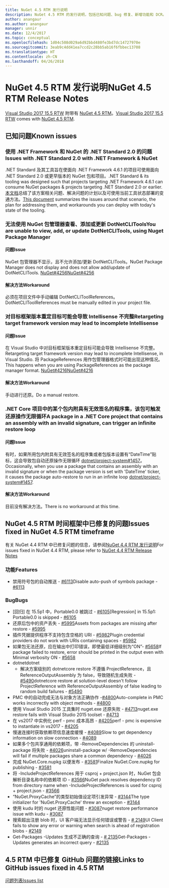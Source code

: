 ```yaml
---
title: NuGet 4.5 RTM 发行说明
description: NuGet 4.5 RTM 的发行说明，包括已知问题、bug 修复、新增功能和 DCR。
author: anangaur
ms.author: anangaur
manager: unnir
ms.date: 12/4/2017
ms.topic: conceptual
ms.openlocfilehash: 1d04c508d029a6d92bbd480fe3bd7dc14727970e
ms.sourcegitcommit: 3eab9c4dd41ea7ccd2c28bb5ab16f6fbbec13708
ms.translationtype: HT
ms.contentlocale: zh-CN
ms.lasthandoff: 04/26/2018
---
```

# <a name="nuget-45-rtm-release-notes"></a><span data-ttu-id="0266b-103">NuGet 4.5 RTM 发行说明</span><span class="sxs-lookup"><span data-stu-id="0266b-103">NuGet 4.5 RTM Release Notes</span></span>

<span data-ttu-id="0266b-104">[Visual Studio 2017 15.5 RTW](https://www.visualstudio.com/news/releasenotes/vs2017-relnotes) 附带有 [NuGet 4.5 RTM](https://dist.nuget.org/win-x86-commandline/v4.5.0/nuget.exe)。</span><span class="sxs-lookup"><span data-stu-id="0266b-104">[Visual Studio 2017 15.5 RTW](https://www.visualstudio.com/news/releasenotes/vs2017-relnotes) comes with [NuGet 4.5 RTM](https://dist.nuget.org/win-x86-commandline/v4.5.0/nuget.exe).</span></span>

## <a name="known-issues"></a><span data-ttu-id="0266b-105">已知问题</span><span class="sxs-lookup"><span data-stu-id="0266b-105">Known issues</span></span>

### <a name="issues-with-net-standard-20-with-net-framework--nuget"></a><span data-ttu-id="0266b-106">使用 .NET Framework 和 NuGet 的 .NET Standard 2.0 的问题</span><span class="sxs-lookup"><span data-stu-id="0266b-106">Issues with .NET Standard 2.0 with .NET Framework & NuGet</span></span> 

<span data-ttu-id="0266b-107">.NET Standard 及其工具旨在使面向 .NET Framework 4.6.1 的项目可使用面向 .NET Standard 2.0 或更早版本的 NuGet 包和项目。</span><span class="sxs-lookup"><span data-stu-id="0266b-107">.NET Standard & its tooling was designed such that projects targeting .NET Framework 4.6.1 can consume NuGet packages & projects targeting .NET Standard 2.0 or earlier.</span></span> <span data-ttu-id="0266b-108">[本文档](https://github.com/dotnet/standard/issues/481)总结了该方案相关问题、解决问题的计划以及可使用当前工具状态部署的变通方法。</span><span class="sxs-lookup"><span data-stu-id="0266b-108">[This document](https://github.com/dotnet/standard/issues/481) summarizes the issues around that scenario, the plan for addressing them, and workarounds you can deploy with today's state of the tooling.</span></span>

### <a name="you-are-unable-to-view-add-or-update-dotnetclitools-using-nuget-package-manager"></a><span data-ttu-id="0266b-109">无法使用 NuGet 包管理器查看、添加或更新 DotNetCLITools</span><span class="sxs-lookup"><span data-stu-id="0266b-109">You are unable to view, add, or update DotNetCLITools, using Nuget Package Manager</span></span>

#### <a name="issue"></a><span data-ttu-id="0266b-110">问题</span><span class="sxs-lookup"><span data-stu-id="0266b-110">Issue</span></span>

<span data-ttu-id="0266b-111">NuGet 包管理器不显示，且不允许添加/更新 DotNetCLITools。</span><span class="sxs-lookup"><span data-stu-id="0266b-111">NuGet Package Manager does not display and does not allow add/update of DotNetCLITools.</span></span> [<span data-ttu-id="0266b-112">NuGet#4256</span><span class="sxs-lookup"><span data-stu-id="0266b-112">NuGet#4256</span></span>](https://github.com/NuGet/Home/issues/4256)

#### <a name="workaround"></a><span data-ttu-id="0266b-113">解决方法</span><span class="sxs-lookup"><span data-stu-id="0266b-113">Workaround</span></span>

<span data-ttu-id="0266b-114">必须在项目文件中手动编辑 DotNetCLIToolReferences。</span><span class="sxs-lookup"><span data-stu-id="0266b-114">DotNetCLIToolReferences must be manually edited in your project file.</span></span>

### <a name="retargeting-target-framework-version-may-lead-to-incomplete-intellisense"></a><span data-ttu-id="0266b-115">对目标框架版本重定目标可能会导致 Intellisense 不完整</span><span class="sxs-lookup"><span data-stu-id="0266b-115">Retargeting target framework version may lead to incomplete Intellisense</span></span>

#### <a name="issue"></a><span data-ttu-id="0266b-116">问题</span><span class="sxs-lookup"><span data-stu-id="0266b-116">Issue</span></span>

<span data-ttu-id="0266b-117">在 Visual Studio 中对目标框架版本重定目标可能会导致 Intellisense 不完整。</span><span class="sxs-lookup"><span data-stu-id="0266b-117">Retargeting target framework version may lead to incomplete Intellisense, in Visual Studio.</span></span> <span data-ttu-id="0266b-118">将 PackageReferences 用作包管理器格式时可能出现这种情况。</span><span class="sxs-lookup"><span data-stu-id="0266b-118">This happens when you are using PackageReferences as the package manager format.</span></span> [<span data-ttu-id="0266b-119">NuGet#4216</span><span class="sxs-lookup"><span data-stu-id="0266b-119">NuGet#4216</span></span>](https://github.com/NuGet/Home/issues/4216)

#### <a name="workaround"></a><span data-ttu-id="0266b-120">解决方法</span><span class="sxs-lookup"><span data-stu-id="0266b-120">Workaround</span></span>

<span data-ttu-id="0266b-121">手动进行还原。</span><span class="sxs-lookup"><span data-stu-id="0266b-121">Do a manual restore.</span></span>

### <a name="a-package-in-a-net-core-project-that-contains-an-assembly-with-an-invalid-signature-can-trigger-an-infinite-restore-loop"></a><span data-ttu-id="0266b-122">.NET Core 项目中的某个包内附具有无效签名的程序集，该包可触发还原操作无限循环</span><span class="sxs-lookup"><span data-stu-id="0266b-122">A package in a .NET Core project that contains an assembly with an invalid signature, can trigger an infinite restore loop</span></span>

#### <a name="issue"></a><span data-ttu-id="0266b-123">问题</span><span class="sxs-lookup"><span data-stu-id="0266b-123">Issue</span></span>

<span data-ttu-id="0266b-124">有时，如果所用包内附具有无效签名的程序集或者包版本设置有“DateTime”贴标，这会导致包自动还原操作无限循环 [dotnet/project-system#1457](https://github.com/dotnet/project-system/issues/1457)。</span><span class="sxs-lookup"><span data-stu-id="0266b-124">Occasionally, when you use a package that contains an assembly with an invalid signature or when the package version is set with 'DateTime' ticker, it causes the package auto-restore to run in an infinite loop [dotnet/project-system#1457](https://github.com/dotnet/project-system/issues/1457).</span></span>

#### <a name="workaround"></a><span data-ttu-id="0266b-125">解决方法</span><span class="sxs-lookup"><span data-stu-id="0266b-125">Workaround</span></span>

<span data-ttu-id="0266b-126">目前没有解决方法。</span><span class="sxs-lookup"><span data-stu-id="0266b-126">There is no workaround at this time.</span></span>

## <a name="issues-fixed-in-nuget-45-rtm-timeframe"></a><span data-ttu-id="0266b-127">NuGet 4.5 RTM 时间框架中已修复的问题</span><span class="sxs-lookup"><span data-stu-id="0266b-127">Issues fixed in NuGet 4.5 RTM timeframe</span></span>

<span data-ttu-id="0266b-128">有关 NuGet 4.4 RTM 中已修复问题的信息，请参阅[NuGet 4.4 RTM 发行说明](../release-notes/nuget-4.4-RTM.md)</span><span class="sxs-lookup"><span data-stu-id="0266b-128">For issues fixed in NuGet 4.4 RTM, please refer to [NuGet 4.4 RTM Release Notes](../release-notes/nuget-4.4-RTM.md)</span></span> 

### <a name="features"></a><span data-ttu-id="0266b-129">功能</span><span class="sxs-lookup"><span data-stu-id="0266b-129">Features</span></span>

- <span data-ttu-id="0266b-130">禁用符号包的自动推送 - [#6113](https://github.com/NuGet/Home/issues/6113)</span><span class="sxs-lookup"><span data-stu-id="0266b-130">Disable auto-push of symbols package - [#6113](https://github.com/NuGet/Home/issues/6113)</span></span>

### <a name="bugs"></a><span data-ttu-id="0266b-131">Bug</span><span class="sxs-lookup"><span data-stu-id="0266b-131">Bugs</span></span>

- <span data-ttu-id="0266b-132">[回归] 在 15.5p1 中，Portable0.0 被跳过 - [#6105](https://github.com/NuGet/Home/issues/6105)</span><span class="sxs-lookup"><span data-stu-id="0266b-132">[Regression] in 15.5p1: Portable0.0 is skipped - [#6105](https://github.com/NuGet/Home/issues/6105)</span></span>
- <span data-ttu-id="0266b-133">还原后包中的资产丢失 - [#5995](https://github.com/NuGet/Home/issues/5995)</span><span class="sxs-lookup"><span data-stu-id="0266b-133">Assets from packages are missing after restore - [#5995](https://github.com/NuGet/Home/issues/5995)</span></span>
- <span data-ttu-id="0266b-134">插件凭据提供程序不支持包含空格的 URI - [#5982](https://github.com/NuGet/Home/issues/5982)</span><span class="sxs-lookup"><span data-stu-id="0266b-134">Plugin credential providers do not work with URIs containing spaces - [#5982](https://github.com/NuGet/Home/issues/5982)</span></span>
- <span data-ttu-id="0266b-135">如果包无法还原，应在输出中打印错误，即使最低详细级别为“ON”- [#5658](https://github.com/NuGet/Home/issues/5658)</span><span class="sxs-lookup"><span data-stu-id="0266b-135">If package failed to restore, error should be printed in the output even with Minimal verbosity ON - [#5658](https://github.com/NuGet/Home/issues/5658)</span></span>
- <span data-ttu-id="0266b-136">dotnet</span><span class="sxs-lookup"><span data-stu-id="0266b-136">dotnet</span></span>
  - <span data-ttu-id="0266b-137">解决方案级别的 dotnetcore restore 不遵循 ProjectReference，且 ReferenceOutputAssembly 为 false，导致随机生成失败 - [#5490](https://github.com/NuGet/Home/issues/5490)</span><span class="sxs-lookup"><span data-stu-id="0266b-137">dotnetcore restore at solution-level doesn't follow ProjectReference with ReferenceOutputAssembly of false leading to random build failures - [#5490](https://github.com/NuGet/Home/issues/5490)</span></span>
- <span data-ttu-id="0266b-138">PMC 中的自动完成无法与对象方法正确协作 -[#4800](https://github.com/NuGet/Home/issues/4800)</span><span class="sxs-lookup"><span data-stu-id="0266b-138">Auto-complete in PMC works incorrectly with object methods - [#4800](https://github.com/NuGet/Home/issues/4800)</span></span>
- <span data-ttu-id="0266b-139">使用 Visual Studio 2015 工具集时 nuget.exe 还原失败 - [#4713](https://github.com/NuGet/Home/issues/4713)</span><span class="sxs-lookup"><span data-stu-id="0266b-139">nuget.exe restore fails with Visual Studio 2015 toolset - [#4713](https://github.com/NuGet/Home/issues/4713)</span></span>
- <span data-ttu-id="0266b-140">在 vs2017 中实例化 perf - pmc 成本高昂 - [#4205](https://github.com/NuGet/Home/issues/4205)</span><span class="sxs-lookup"><span data-stu-id="0266b-140">perf - pmc is expensive to instantiate in vs2017 - [#4205](https://github.com/NuGet/Home/issues/4205)</span></span>
- <span data-ttu-id="0266b-141">慢速连接时获取依赖项信息速度缓慢 - [#4089](https://github.com/NuGet/Home/issues/4089)</span><span class="sxs-lookup"><span data-stu-id="0266b-141">Slow to get dependency information on slow connection - [#4089](https://github.com/NuGet/Home/issues/4089)</span></span>
- <span data-ttu-id="0266b-142">如果多个包共享通用的依赖项，带 -RemoveDependencies 的 uninstall-package 将失败 - [#4026](https://github.com/NuGet/Home/issues/4026)</span><span class="sxs-lookup"><span data-stu-id="0266b-142">uninstall-package w/ -RemoveDependencies will fail if multiple packages share a common dependency - [#4026](https://github.com/NuGet/Home/issues/4026)</span></span>
- <span data-ttu-id="0266b-143">完成 NuGet.Core.nupkg 以便发布 - [#3581](https://github.com/NuGet/Home/issues/3581)</span><span class="sxs-lookup"><span data-stu-id="0266b-143">Finalize NuGet.Core.nupkg for publishing - [#3581](https://github.com/NuGet/Home/issues/3581)</span></span>
- <span data-ttu-id="0266b-144">将 -IncludeProjectReferences 用于 csproj + project.json 时，NuGet 包会解析目录名称中的依赖项 ID - [#3566](https://github.com/NuGet/Home/issues/3566)</span><span class="sxs-lookup"><span data-stu-id="0266b-144">NuGet pack resolves dependency ID from directory name when -IncludeProjectReferences is used for csproj + project.json - [#3566](https://github.com/NuGet/Home/issues/3566)</span></span>
- <span data-ttu-id="0266b-145">“NuGet.ProxyCache”的类型初始值设定项引发异常 - [#3144](https://github.com/NuGet/Home/issues/3144)</span><span class="sxs-lookup"><span data-stu-id="0266b-145">The type initializer for 'NuGet.ProxyCache' threw an exception - [#3144](https://github.com/NuGet/Home/issues/3144)</span></span>
- <span data-ttu-id="0266b-146">使用 kudu 时的 nuget 还原性能问题 - [#3087](https://github.com/NuGet/Home/issues/3087)</span><span class="sxs-lookup"><span data-stu-id="0266b-146">nuget restore performance issue with kudu - [#3087](https://github.com/NuGet/Home/issues/3087)</span></span>
- <span data-ttu-id="0266b-147">搜索超出注册 blob 时，UI 客户端无法显示任何错误或警告 - [# 2149](https://github.com/NuGet/Home/issues/2149)</span><span class="sxs-lookup"><span data-stu-id="0266b-147">UI Client fails to show any error or warning when search is ahead of registration blobs - [#2149](https://github.com/NuGet/Home/issues/2149)</span></span>
- <span data-ttu-id="0266b-148">Get-Packages -Updates 生成不正确的查询 - [# 2135](https://github.com/NuGet/Home/issues/2135)</span><span class="sxs-lookup"><span data-stu-id="0266b-148">Get-Packages -Updates generates an incorrect query - [#2135](https://github.com/NuGet/Home/issues/2135)</span></span>

## <a name="links-to-github-issues-fixed-in-45-rtm"></a><span data-ttu-id="0266b-149">4.5 RTM 中已修复 GitHub 问题的链接</span><span class="sxs-lookup"><span data-stu-id="0266b-149">Links to GitHub issues fixed in 4.5 RTM</span></span>

[<span data-ttu-id="0266b-150">问题列表</span><span class="sxs-lookup"><span data-stu-id="0266b-150">Issues list</span></span>](https://github.com/NuGet/Home/issues?q=is%3Aissue+milestone%3A4.5+is%3Aclosed)
